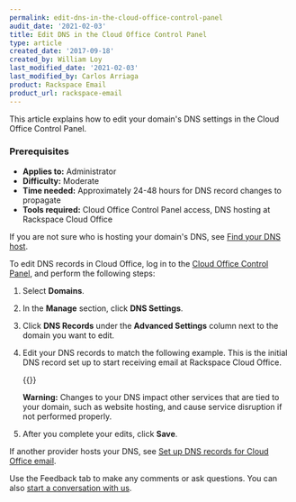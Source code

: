 ```yaml
---
permalink: edit-dns-in-the-cloud-office-control-panel
audit_date: '2021-02-03'
title: Edit DNS in the Cloud Office Control Panel
type: article
created_date: '2017-09-18'
created_by: William Loy
last_modified_date: '2021-02-03'
last_modified_by: Carlos Arriaga
product: Rackspace Email
product_url: rackspace-email    
---
```


This article explains how to edit your domain's DNS settings in the Cloud Office Control Panel.

### Prerequisites

- **Applies to:** Administrator
- **Difficulty:** Moderate
- **Time needed:** Approximately 24-48 hours for DNS record changes to propagate
- **Tools required:**  Cloud Office Control Panel access, DNS hosting at Rackspace Cloud Office

If you are not sure who is hosting your domain's DNS, see [Find your DNS host](/support/how-to/find-dns-host).

To edit DNS records in Cloud Office, log in to the [Cloud Office Control Panel](https://cp.rackspace.com), and perform the following steps:

1.  Select **Domains**.

2.  In the **Manage** section, click **DNS Settings**.

3. Click **DNS Records** under the **Advanced Settings** column next to the domain you want to edit.

4. Edit your DNS records to match the following example. This is the initial DNS record set up to start receiving email at Rackspace Cloud Office.

    {{<image src="rackspace_dns_setup.png" alt="" title="">}}

    **Warning:** Changes to your DNS impact other services that are tied to your domain, such as website hosting, and cause service disruption
    if not performed properly.

5. After you complete your edits, click **Save**.

If another provider hosts your DNS, see [Set up DNS records for Cloud Office email](/support/how-to/set-up-dns-records-for-cloud-office-email).

Use the Feedback tab to make any comments or ask questions. You can also [start a conversation with us](https://www.rackspace.com/contact). 

